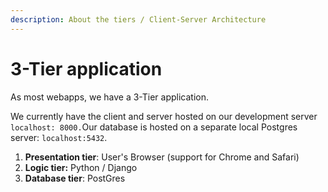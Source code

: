 ```yaml
---
description: About the tiers / Client-Server Architecture
---
```


# 3-Tier application

As most webapps, we have a 3-Tier application.

We currently have the client and server hosted on our development server `localhost: 8000.`Our database is hosted on a separate local Postgres server: `localhost:5432`.

1. **Presentation tier**: User's Browser \(support for Chrome and Safari\)
2. **Logic tier:**  Python / Django
3. **Database tier**: PostGres





